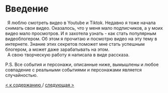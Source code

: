  # Введение

&ensp;Я люблю смотреть видео в Youtube  и Tiktok. Недавно я тоже начала снимать свои видео. Оказалось, что у меня мало подписчиков, а у моих видео мало просмотров. И я захотела узнать - как стать популярным видеоблогером. Об этом я прочитаю и посмотрю видео на эту тему в интернете. Знание этих секретов поможет мне стать успешным блогером, а может даже зарабатывать на этом. </br>
&ensp;А свою творческую работу я написала в виде рассказа.

P.S. Все события и персонажи, описанные ниже, вымышлены и любое совпадение с реальными событиями и персонажами является случайностью.

[< к содержанию ](./readme.md) / [следующая >](./Глава_1.md)